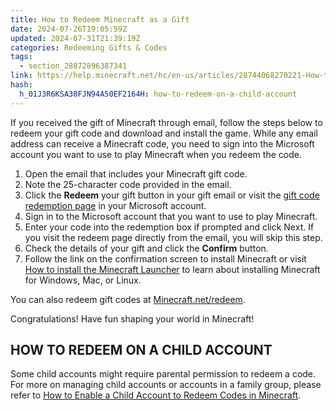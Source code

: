 ```yaml
---
title: How to Redeem Minecraft as a Gift
date: 2024-07-26T19:05:59Z
updated: 2024-07-31T21:39:19Z
categories: Redeeming Gifts & Codes
tags:
  - section_28872896387341
link: https://help.minecraft.net/hc/en-us/articles/28744068270221-How-to-Redeem-Minecraft-as-a-Gift
hash:
  h_01J3R6KSA30FJN94A50EF2164H: how-to-redeem-on-a-child-account
---
```


If you received the gift of Minecraft through email, follow the steps below to redeem your gift code and download and install the game. While any email address can receive a Minecraft code, you need to sign into the Microsoft account you want to use to play Minecraft when you redeem the code.

1.  Open the email that includes your Minecraft gift code.
2.  Note the 25-character code provided in the email.
3.  Click the **Redeem** your gift button in your gift email or visit the [gift code redemption page](https://account.microsoft.com/billing/redeem) in your Microsoft account.
4.  Sign in to the Microsoft account that you want to use to play Minecraft.
5.  Enter your code into the redemption box if prompted and click Next. If you visit the redeem page directly from the email, you will skip this step.
6.  Check the details of your gift and click the **Confirm** button.
7.  Follow the link on the confirmation screen to install Minecraft or visit [How to install the Minecraft Launcher](../Minecraft-Launcher-Support/How-to-Download-and-Install-the-Minecraft-Launcher.md) to learn about installing Minecraft for Windows, Mac, or Linux.

You can also redeem gift codes at [Minecraft.net/redeem](https://www.minecraft.net/en-us/redeem).

Congratulations! Have fun shaping your world in Minecraft!

## HOW TO REDEEM ON A CHILD ACCOUNT

Some child accounts might require parental permission to redeem a code. For more on managing child accounts or accounts in a family group, please refer to [How to Enable a Child Account to Redeem Codes in Minecraft](../Account-Settings/Allow-a-Microsoft-Child-Account-to-Redeem-Codes-for-Minecraft.md).
